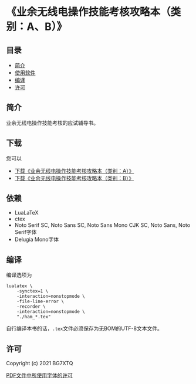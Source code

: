 # 《业余无线电操作技能考核攻略本（类别：A、B）》

## 目录

* [简介](#简介)
* [使用软件](#使用软件)
* [编译](#编译)
* [许可](#许可)

## 简介

业余无线电操作技能考核的应试辅导书。

## 下载

您可以

- [下载《业余无线电操作技能考核攻略本（类别：A）》](https://github.com/mike2718/ham/releases)
- [下载《业余无线电操作技能考核攻略本（类别：B）》](https://github.com/mike2718/ham/releases)

## 依赖

- LuaLaTeX
- ctex
- Noto Serif SC, Noto Sans SC, Noto Sans Mono CJK SC, Noto Sans, Noto Serif字体
- Delugia Mono字体

## 编译

编译选项为

```
lualatex \
    -synctex=1 \
    -interaction=nonstopmode \
    -file-line-error \
    -recorder \
    -interaction=nonstopmode \
    "./ham_*.tex"
```

自行编译本书的话，`.tex`文件必须保存为无BOM的UTF-8文本文件。

## 许可

Copyright (c) 2021 BG7XTQ

[PDF文件中所使用字体的许可](https://github.com/mike2718/ham/blob/main/LICENSE.md)
